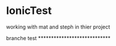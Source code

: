 # IonicTest
working with mat and steph in thier project 



branche test ****************************

